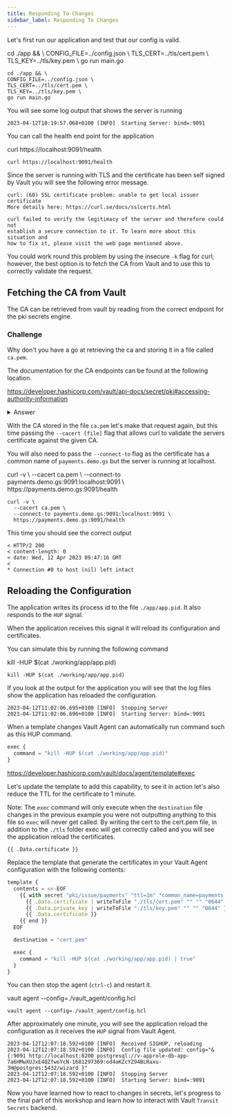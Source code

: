 ```yaml
---
title: Responding To Changes
sidebar_label: Responding To Changes
---
```


Let's first run our application and test that our config is valid.


<VSCodeTerminal target="App">
  <Command>
    cd ./app && \
    CONFIG_FILE=../config.json \
    TLS_CERT=../tls/cert.pem \
    TLS_KEY=../tls/key.pem \
    go run main.go  
  </Command>
</VSCodeTerminal>

```shell
cd ./app && \
CONFIG_FILE=../config.json \
TLS_CERT=../tls/cert.pem \
TLS_KEY=../tls/key.pem \
go run main.go  
```

You will see some log output that shows the server is running

```shell
2023-04-12T10:19:57.068+0100 [INFO]  Starting Server: bind=:9091
```

You can call the health end point for the application

<VSCodeTerminal target="Vault">
  <Command>
  curl https://localhost:9091/health
  </Command>
</VSCodeTerminal>

```shell
curl https://localhost:9091/health
```

Since the server is running with TLS and the certificate has been self signed
by Vault you will see the following error message.

```shell
curl: (60) SSL certificate problem: unable to get local issuer certificate
More details here: https://curl.se/docs/sslcerts.html

curl failed to verify the legitimacy of the server and therefore could not
establish a secure connection to it. To learn more about this situation and
how to fix it, please visit the web page mentioned above.
```

You could work round this problem by using the insecure `-k` flag for curl;
however, the best option is to fetch the CA from Vault and to use this to
correctly validate the request.

## Fetching the CA from Vault

The CA can be retrieved from vault by reading from the correct endpoint 
for the pki secrets engine.


### Challenge

Why don't you have a go at retrieving the ca and storing it in a file 
called `ca.pem`.

The documentation for the CA endpoints can be found at the following location.

https://developer.hashicorp.com/vault/api-docs/secret/pki#accessing-authority-information

<details>
  <summary>Answer</summary>

Get it right?

You should have run the following command:

<VSCodeTerminal target="Vault">
  <Command>
vault read --format=json pki/cert/ca \
  | jq -r .data.certificate \
  > "ca.pem"
  </Command>
</VSCodeTerminal>

```shell
vault read --format=json pki/cert/ca \
  | jq -r .data.certificate \
  > "ca.pem"
```
</details>

With the CA stored in the file `ca.pem` let's make that request again, but
this time passing the `--cacert [file]` flag that allows curl to validate
the servers certificate against the given CA.

You will also need to pass the `--connect-to` flag as the certificate has a common
name of `payments.demo.gs` but the server is running at localhost.

<VSCodeTerminal target="Vault">
  <Command>
  curl -v \
    --cacert ca.pem \
    --connect-to payments.demo.gs:9091:localhost:9091 \
    https://payments.demo.gs:9091/health
  </Command>
</VSCodeTerminal>

```shell
curl -v \
  --cacert ca.pem \
  --connect-to payments.demo.gs:9091:localhost:9091 \
  https://payments.demo.gs:9091/health
```

This time you should see the correct output

```shell
< HTTP/2 200 
< content-length: 0
< date: Wed, 12 Apr 2023 09:47:16 GMT
< 
* Connection #0 to host (nil) left intact
```

## Reloading the Configuration

The application writes its process id to the file
`./app/app.pid`. It also responds to the `HUP` signal.

When the application receives this signal it will 
reload its configuration and certificates.

You can simulate this by running the following command

<VSCodeTerminal target="Vault">
  <Command>
  kill -HUP $(cat ./working/app/app.pid)
  </Command>
</VSCodeTerminal>

```
kill -HUP $(cat ./working/app/app.pid)
```

If you look at the output for the application you will see that the log
files show the application has reloaded the configuration.

```shell
2023-04-12T11:02:06.695+0100 [INFO]  Stopping Server
2023-04-12T11:02:06.696+0100 [INFO]  Starting Server: bind=:9091
```

When a template changes Vault Agent can automatically run command such as
this HUP command.

```javascript
exec {
  command = "kill -HUP $(cat ./working/app/app.pid)"
}
```

https://developer.hashicorp.com/vault/docs/agent/template#exec

Let's update the template to add this capability, to see it in action
let's also reduce the TTL for the certificate to 1 minute.

Note: The `exec` command will only execute when the `destination` file changes
in the previous example you were not outputting anything to this file so
`exec` will never get called. By writing the cert to the cert.pem file, 
in addition to the `./tls` folder exec will get correctly called and you will
see the application reload the certificates.

```
{{ .Data.certificate }}
```

Replace the template that generate the certificates in your Vault Agent
configuration with the following contents:

```javascript
template {
  contents = <<-EOF
    {{ with secret "pki/issue/payments" "ttl=1m" "common_name=payments.demo.gs"}}
      {{ .Data.certificate | writeToFile "./tls/cert.pem" "" "" "0644" }}
      {{ .Data.private_key | writeToFile "./tls/key.pem" "" "" "0644" }}
      {{ .Data.certificate }}
    {{ end }}
  EOF

  destination = "cert.pem"

  exec {
    command = "kill -HUP $(cat ./working/app/app.pid) | true"
  }
}
```

You can then stop the agent (`ctrl-c`) and restart it.

<VSCodeTerminal target="Agent">
  <Command>vault agent --config=./vault_agent/config.hcl</Command>
</VSCodeTerminal>

```shell
vault agent --config=./vault_agent/config.hcl
```

After approximately one minute, you will see the application reload
the configuration as it receives the `HUP` signal from Vault Agent.

```
2023-04-12T12:07:18.592+0100 [INFO]  Received SIGHUP, reloading
2023-04-12T12:07:18.592+0100 [INFO]  Config file updated: config="&{:9091 http://localhost:8200 postgresql://v-approle-db-app-7a6HMwXUJxE4QZfwoYcN-1681297369:od4aKZcYZ94BLRaxu-3H@postgres:5432/wizard }"
2023-04-12T12:07:18.592+0100 [INFO]  Stopping Server
2023-04-12T12:07:18.592+0100 [INFO]  Starting Server: bind=:9091
```

Now you have learned how to react to changes in secrets, let's progress to
the final part of this workshop and learn how to interact with Vault `Transit Secrets`
backend.

